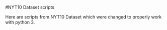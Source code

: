 #NYT10 Dataset scripts

Here are scripts from NYT10 Dataset which were changed to properly work with python 3.
